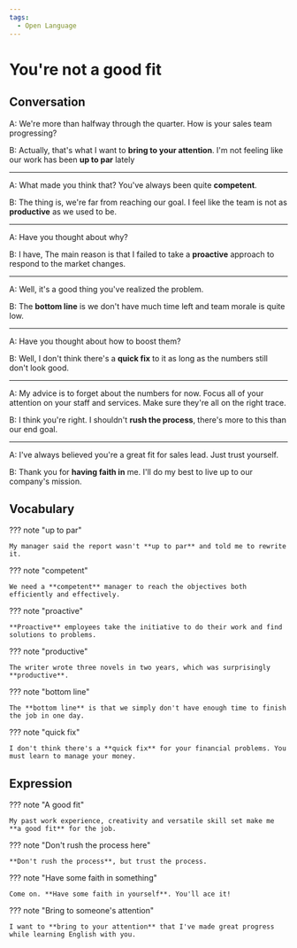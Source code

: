 ```yaml
---
tags:
  - Open Language
---
```

# You're not a good fit

## Conversation

A: We're more than halfway through the quarter. How is your sales team progressing?

B: Actually, that's what I want to **bring to your attention**. I'm not feeling like our work has been **up to par** lately

---

A: What made you think that? You've always been quite **competent**.

B: The thing is, we're far from reaching our goal. I feel like the team is not as **productive** as we used to be.

---

A: Have you thought about why?

B: I have, The main reason is that I failed to take a **proactive** approach to respond to the market changes.

---

A: Well, it's a good thing you've realized the problem.

B: The **bottom line** is we don't have much time left and team morale is quite low.

---

A: Have you thought about how to boost them?

B: Well, I don't think there's a **quick fix** to it as long as the numbers still don't look good.

---

A: My advice is to forget about the numbers for now. Focus all of your attention on your staff and services. Make sure they're all on the right trace.

B: I think you're right. I shouldn't **rush the process**, there's more to this than our end goal.

---

A: I've always believed you're a great fit for sales lead. Just trust yourself.

B: Thank you for **having faith in** me. I'll do my best to live up to our company's mission.

## Vocabulary

??? note "up to par"

    My manager said the report wasn't **up to par** and told me to rewrite it.

??? note "competent"

    We need a **competent** manager to reach the objectives both efficiently and effectively.

??? note "proactive"

    **Proactive** employees take the initiative to do their work and find solutions to problems.

??? note "productive"

    The writer wrote three novels in two years, which was surprisingly **productive**.

??? note "bottom line"

    The **bottom line** is that we simply don't have enough time to finish the job in one day.

??? note "quick fix"

    I don't think there's a **quick fix** for your financial problems. You must learn to manage your money.

## Expression

??? note "A good fit"

    My past work experience, creativity and versatile skill set make me **a good fit** for the job.

??? note "Don't rush the process here"

    **Don't rush the process**, but trust the process.

??? note "Have some faith in something"

    Come on. **Have some faith in yourself**. You'll ace it!

??? note "Bring to someone's attention"

    I want to **bring to your attention** that I've made great progress while learning English with you.
